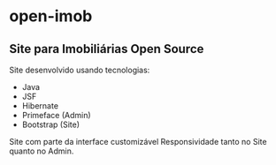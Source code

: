 # open-imob
## Site para Imobiliárias Open Source
Site desenvolvido usando tecnologias:
* Java
* JSF
* Hibernate
* Primeface (Admin)
* Bootstrap (Site)

Site com parte da interface customizável
Responsividade tanto no Site quanto no Admin.
